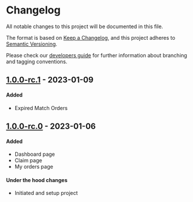 # Changelog
All notable changes to this project will be documented in this file.

The format is based on [Keep a Changelog](https://keepachangelog.com/en/1.0.0/),
and this project adheres to [Semantic Versioning](https://semver.org/spec/v2.0.0.html).

Please check our [developers guide](https://gitlab.com/tokend/developers-guide)
for further information about branching and tagging conventions.

## [1.0.0-rc.1] - 2023-01-09
#### Added
- Expired Match Orders

## [1.0.0-rc.0] - 2023-01-06
#### Added
- Dashboard page
- Claim page
- My orders page

#### Under the hood changes
- Initiated and setup project

[Unreleased]: https://github.com/Swapica/web-client/compare/v1.0.0-rc.1...main
[1.0.0-rc.1]: https://github.com/Swapica/web-client/compare/v1.0.0-rc.0...v1.0.0-rc.1
[1.0.0-rc.0]: https://github.com/Swapica/web-client/releases/tag/v1.0.0-rc.0
